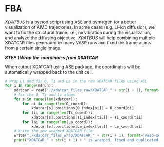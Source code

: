 FBA
============

*XDATBUS* is a python script using [ASE](https://wiki.fysik.dtu.dk/ase/index.html) and [pymatgen](https://pymatgen.org/) for a better visualization of AIMD trajectories. In some cases (e.g. Li-ion diffusion), we want to fix the structural frame. i.e., no vibration during the visualization, and analyze the diffusing objective. *XDATBUS* will help combining multiple XDATCAR files generated by many VASP runs and fixed the frame atoms from a certain single image.

***STEP 1*** ***Wrap the coordinates from XDATCAR***

When output XDATCAR using ASE package, the coordinates will be automatically wrapped back to the unit cell.

```python
# Wrap Li and fix O, Ti and La in the raw XDATCAR files using ASE
for i in range(mdrun):
    xdatcar = read("./xdatcar_files_raw/XDATCAR_" + str(i + 1), format='vasp-xdatcar', index=':')
    # Fix the O, Ti and La atoms
    for s in range(len(xdatcar)):
        for oi in range(len(O_coord)):
            xdatcar[s].positions[O_index[oi]] = O_coord[oi]
        for tii in range(len(Ti_coord)):
            xdatcar[s].positions[Ti_index[tii]] = Ti_coord[tii]
        for lai in range(len(La_coord)):
            xdatcar[s].positions[La_index[lai]] = La_coord[lai]
    # Write the new wrapped XDATCAR file
    write("./xdatcar_files_wrap/XDATCAR_" + str(i + 1), format='vasp-xdatcar', images=xdatcar)
    print("XDATCAR_" + str(i + 1) + " is wrapped, fixed and duplicated.")
```
